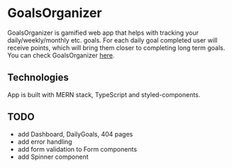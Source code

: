 # GoalsOrganizer 

GoalsOrganizer is gamified web app that helps with tracking your daily/weekly/monthly etc. goals. For each daily goal completed user will receive points, which will bring them closer to completing long term goals. You can check GoalsOrganizer [here](https://goalsorganizer.netlify.app/).
## Technologies

App is built with MERN stack, TypeScript and styled-components. 

## TODO

- add Dashboard, DailyGoals, 404 pages
- add error handling
- add form validation to Form components
- add Spinner component
